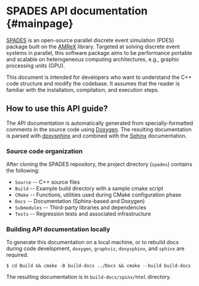 # SPADES API documentation {#mainpage}

[SPADES](https://github.com/NREL/spades) is an open-source parallel
discrete event simulation (PDES) package built on the
[AMReX](https://amrex-codes.github.io) library. Targeted at solving
discrete event systems in parallel, this software package aims to be
performance portable and scalable on heterogeneous computing
architectures, e.g., graphic processing units (GPU).

This document is intended for developers who want to understand the C++ code
structure and modify the codebase. It assumes that the reader is
familiar with the installation, compilation, and execution steps.

## How to use this API guide?

The API documentation is automatically generated from
specially-formatted comments in the source code using
[Doxygen](https://www.doxygen.nl/index.html). The resulting
documentation is parsed with
[doxysphinx](https://boschglobal.github.io/doxysphinx/index.html) and
combined with the [Sphinx](https://www.sphinx-doc.org/) documentation.

### Source code organization

After cloning the SPADES repository, the project directory (`spades`) contains the following:

- `Source` -- C++ source files
- `Build` -- Example build directory with a sample cmake script
- `CMake` -- Functions, utilities used during CMake configuration phase
- `Docs` -- Documentation (Sphinx-based and Doxygen)
- `Submodules` -- Third-party libraries and dependencies
- `Tests` -- Regression tests and associated infrastructure

### Building API documentation locally

To generate this documentation on a local machine, or to rebuild docs
during code development, `doxygen`, `graphviz`, `doxysphinx`, and
`sphinx` are required.
```{shell}
$ cd Build && cmake -B build-docs ../Docs && cmake --build build-docs
```
The resulting documentation is in `build-docs/spinx/html` directory.
